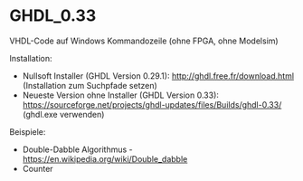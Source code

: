 # GHDL_0.33
VHDL-Code auf Windows Kommandozeile (ohne FPGA, ohne Modelsim)

Installation:
* Nullsoft Installer (GHDL Version 0.29.1): http://ghdl.free.fr/download.html (Installation zum Suchpfade setzen)
* Neueste Version ohne Installer (GHDL Version 0.33): https://sourceforge.net/projects/ghdl-updates/files/Builds/ghdl-0.33/ (ghdl.exe verwenden)

Beispiele: 
* Double-Dabble Algorithmus - https://en.wikipedia.org/wiki/Double_dabble
* Counter
